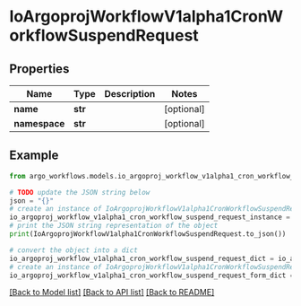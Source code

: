 # IoArgoprojWorkflowV1alpha1CronWorkflowSuspendRequest


## Properties

Name | Type | Description | Notes
------------ | ------------- | ------------- | -------------
**name** | **str** |  | [optional] 
**namespace** | **str** |  | [optional] 

## Example

```python
from argo_workflows.models.io_argoproj_workflow_v1alpha1_cron_workflow_suspend_request import IoArgoprojWorkflowV1alpha1CronWorkflowSuspendRequest

# TODO update the JSON string below
json = "{}"
# create an instance of IoArgoprojWorkflowV1alpha1CronWorkflowSuspendRequest from a JSON string
io_argoproj_workflow_v1alpha1_cron_workflow_suspend_request_instance = IoArgoprojWorkflowV1alpha1CronWorkflowSuspendRequest.from_json(json)
# print the JSON string representation of the object
print(IoArgoprojWorkflowV1alpha1CronWorkflowSuspendRequest.to_json())

# convert the object into a dict
io_argoproj_workflow_v1alpha1_cron_workflow_suspend_request_dict = io_argoproj_workflow_v1alpha1_cron_workflow_suspend_request_instance.to_dict()
# create an instance of IoArgoprojWorkflowV1alpha1CronWorkflowSuspendRequest from a dict
io_argoproj_workflow_v1alpha1_cron_workflow_suspend_request_form_dict = io_argoproj_workflow_v1alpha1_cron_workflow_suspend_request.from_dict(io_argoproj_workflow_v1alpha1_cron_workflow_suspend_request_dict)
```
[[Back to Model list]](../README.md#documentation-for-models) [[Back to API list]](../README.md#documentation-for-api-endpoints) [[Back to README]](../README.md)


